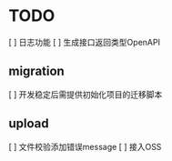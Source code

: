 # TODO

[ ] 日志功能
[ ] 生成接口返回类型OpenAPI

## migration

[ ] 开发稳定后需提供初始化项目的迁移脚本

## upload

[ ] 文件校验添加错误message
[ ] 接入OSS
